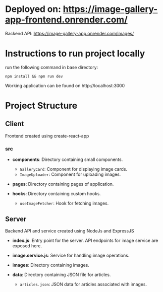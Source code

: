 # Deployed on: https://image-gallery-app-frontend.onrender.com/
Backend API: https://image-gallery-app.onrender.com/images/

# Instructions to run project locally

run the following command in base directory:

`npm install && npm run dev`

Working application can be found on http://localhost:3000

# Project Structure

## Client
Frontend created using create-react-app

### src
- **components**: Directory containing small components.
  - `GalleryCard`: Component for displaying image cards.
  - `ImageUploader`: Component for uploading images.

- **pages**: Directory containing pages of application.

- **hooks**: Directory containing custom hooks.
  - `useImageFetcher`: Hook for fetching images.

## Server
Backend API and service created using NodeJs and ExpressJS

- **index.js**: Entry point for the server. API endpoints for image service are exposed here.

- **image.service.js**: Service for handling image operations.
  
- **images**: Directory containing images.

- **data**: Directory containing JSON file for articles.
  - `articles.json`: JSON data for articles associated with images.


